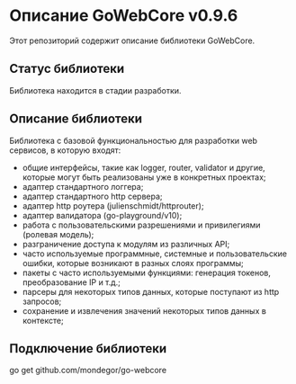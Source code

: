# Описание GoWebCore v0.9.6
Этот репозиторий содержит описание библиотеки GoWebCore.

## Статус библиотеки
Библиотека находится в стадии разработки.

## Описание библиотеки
Библиотека с базовой функциональностью для разработки web сервисов, в которую входят:
- общие интерфейсы, такие как logger, router, validator и другие, которые могут быть реализованы уже в конкретных проектах;
- адаптер стандартного логгера;
- адаптер стандартного http сервера;
- адаптер http роутера (julienschmidt/httprouter);
- адаптер валидатора (go-playground/v10);
- работа с пользовательскими разрешениями и привилегиями (ролевая модель);
- разграничение доступа к модулям из различных API;
- часто используемые программные, системные и пользовательские ошибки, которые возникают в разных слоях программы;
- пакеты с часто используемыми функциями: генерация токенов, преобразование IP и т.д.;
- парсеры для некоторых типов данных, которые поступают из http запросов;
- сохранение и извлечения значений некоторых типов данных в контексте;

## Подключение библиотеки
go get github.com/mondegor/go-webcore